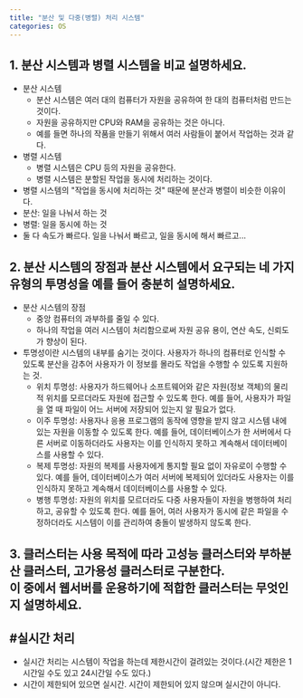 ```yaml
---
title: "분산 및 다중(병렬) 처리 시스템"
categories: OS
---
```

## **1. 분산 시스템과 병렬 시스템을 비교 설명하세요.**

   - 분산 시스템
      - 분산 시스템은 여러 대의 컴퓨터가 자원을 공유하여 한 대의 컴퓨터처럼 만드는 것이다.
      - 자원을 공유하지만 CPU와 RAM을 공유하는 것은 아니다.
      - 예를 들면 하나의 작품을 만들기 위해서 여러 사람들이 붙어서 작업하는 것과 같다.
   - 병렬 시스템
      - 병렬 시스템은 CPU 등의 자원을 공유한다.
      - 병렬 시스템은 분할된 작업을 동시에 처리하는 것이다.
   - 병렬 시스템의 "작업을 동시에 처리하는 것" 때문에 분산과 병렬이 비슷한 이유이다.
   - 분산: 일을 나눠서 하는 것
   - 병렬: 일을 동시에 하는 것
   - 둘 다 속도가 빠르다. 일을 나눠서 빠르고, 일을 동시에 해서 빠르고...

## **2. 분산 시스템의 장점과 분산 시스템에서 요구되는 네 가지 유형의 투명성을 예를 들어 충분히 설명하세요.**

  - 분산 시스템의 장점
     - 중앙 컴퓨터의 과부하를 줄일 수 있다.
     - 하나의 작업을 여러 시스템이 처리함으로써 자원 공유 용이, 연산 속도, 신뢰도가 향상이 된다.
  - 투명성이란 시스템의 내부를 숨기는 것이다. 사용자가 하나의 컴퓨터로 인식할 수 있도록 분산을 감추어 사용자가 이 정보를 몰라도 작업을 수행할 수 있도록 지원하는 것.
     - 위치 투명성: 사용자가 하드웨어나 소프트웨어와 같은 자원(정보 객체)의 물리적 위치를 모르더라도 자원에 접근할 수 있도록 한다. 예를 들어, 사용자가 파일을 열 때 파일이 어느 서버에 저장되어 있는지 알 필요가 없다.
     - 이주 투명성: 사용자나 응용 프로그램의 동작에 영향을 받지 않고 시스템 내에 있는 자원을 이동할 수 있도록 한다. 예를 들어, 데이터베이스가 한 서버에서 다른 서버로 이동하더라도 사용자는 이를 인식하지 못하고 계속해서 데이터베이스를 사용할 수 있다.
     - 복제 투명성: 자원의 복제를 사용자에게 통지할 필요 없이 자유로이 수행할 수 있다. 예를 들어, 데이터베이스가 여러 서버에 복제되어 있더라도 사용자는 이를 인식하지 못하고 계속해서 데이터베이스를 사용할 수 있다.
     - 병행 투명성: 자원의 위치를 모르더라도 다중 사용자들이 자원을 병행하여 처리하고, 공유할 수 있도록 한다. 예를 들어, 여러 사용자가 동시에 같은 파일을 수정하더라도 시스템이 이를 관리하여 충돌이 발생하지 않도록 한다.

## **3. 클러스터는 사용 목적에 따라 고성능 클러스터와 부하분산 클러스터, 고가용성 클러스터로 구분한다.<br/>이 중에서 웹서버를 운용하기에 적합한 클러스터는 무엇인지 설명하세요.**

## **#실시간 처리**
- 실시간 처리는 시스템이 작업을 하는데 제한시간이 걸려있는 것이다.(시간 제한은 1시간일 수도 있고 24시간일 수도 있다.)
- 시간이 제한되어 있으면 실시간. 시간이 제한되어 있지 않으며 실시간이 아니다.
